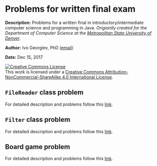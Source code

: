 # Problems for written final exam

**Description:** Problems for a written final in introductory/intermediate computer science and programming in Java. _Origianlly created for the Department of Computer Science at the [Metropolitan State University of Denver](https://msudenver.edu/)._

**Author:** Ivo Georgiev, PhD ([email](mailto:ivogeorg@gmail.com))

**Date:** Dec 15, 2017 

<a rel="license" href="http://creativecommons.org/licenses/by-nc-sa/4.0/"><img alt="Creative Commons License" style="border-width:0" src="https://i.creativecommons.org/l/by-nc-sa/4.0/88x31.png" /></a><br />This work is licensed under a <a rel="license" href="http://creativecommons.org/licenses/by-nc-sa/4.0/">Creative Commons Attribution-NonCommercial-ShareAlike 4.0 International License</a>.

## `FileReader` class problem

For detailed description and problems follow this [link](src/edu/msud/cs/cs1/fileread).

## `Filter` class problem

For detailed description and problems follow this [link](src/edu/msud/cs/cs1/matrix).

## Board game problem

For detailed description and problems follow this [link](src/edu/msud/cs/cs1/boardgame).
